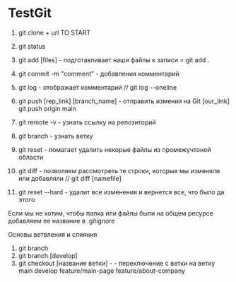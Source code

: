 # TestGit
1. git clone + url
TO START
1. git status
2. git add [files] - подготавливает наши файлы к записи = git add .
3. git commit -m "comment" - добавления комментарий
4. git log - отображает комментарий // git log --oneline
5. git push [rep_link] [branch_name] - отправить измения на Git [our_link]
    git push origin main


1. git remote -v - узнать ссылку на репозиторий
2. git branch - узнать ветку
3. git reset - помагает удалить некорые файлы из промежучтоной области
4. git diff - позволяем рассмотреть те строки, которые мы изменяли или добавляли // git diff [namefile]
5. git reset --hard - удалит все изменения и вернется все, что было да этого

Если мы не хотим, чтобы папка или файлы были на общем ресурсе добавляем ее название в .gitignore

Основы ветвления и слияния
1. git branch
2. git branch [develop]
3. git checkout [название ветки] - - переключение с ветки на ветку
main
develop
feature/main-page
feature/about-company